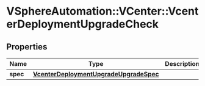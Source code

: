 # VSphereAutomation::VCenter::VcenterDeploymentUpgradeCheck

## Properties
Name | Type | Description | Notes
------------ | ------------- | ------------- | -------------
**spec** | [**VcenterDeploymentUpgradeUpgradeSpec**](VcenterDeploymentUpgradeUpgradeSpec.md) |  | [optional] 


